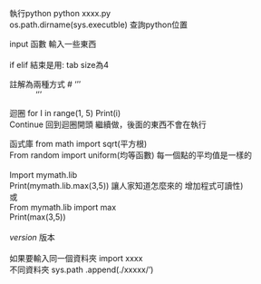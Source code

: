 執行python  python xxxx.py<br>
os.path.dirname(sys.executble) 查詢python位置<br>


input  函數 輸入一些東西<br>
<br>
if elif  結束是用: tab size為4<br>

註解為兩種方式 #     ‘’’ <br>
 &emsp;&emsp;&emsp; ‘’’<br>

迴圈 		for I in range(1, 5)       Print(i)<br>
            Continue 回到迴圈開頭 繼續做，後面的東西不會在執行<br>

函式庫   from math import sqrt(平方根)<br>
         From random import uniform(均等函數) 每一個點的平均值是一樣的<br>
<br>
         Import mymath.lib<br>
         Print(mymath.lib.max(3,5))  讓人家知道怎麼來的 增加程式可讀性)<br>
         或<br>
         From mymath.lib import max<br>
         Print(max(3,5))<br>
         <br>
_version_ 版本<br>
<br>
如果要輸入同一個資料夾 import xxxx<br>
          不同資料夾  sys.path .append(./xxxxx/’)<br>
       


